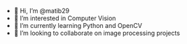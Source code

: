 - 👋 Hi, I’m @matib29
- 👀 I’m interested in Computer Vision
- 🌱 I’m currently learning Python and OpenCV
- 💞️ I’m looking to collaborate on image processing projects


<!---
matib29/matib29 is a ✨ special ✨ repository because its `README.md` (this file) appears on your GitHub profile.
You can click the Preview link to take a look at your changes.
--->
